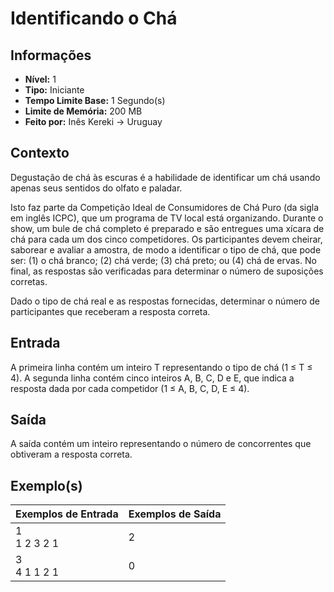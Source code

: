 # Identificando o Chá

## Informações

- **Nível:** 1
- **Tipo:** Iniciante
- **Tempo Limite Base:** 1 Segundo(s)
- **Limite de Memória:** 200 MB
- **Feito por:** Inês Kereki -> Uruguay

## Contexto

Degustação de chá às escuras é a habilidade de identificar um chá usando apenas seus sentidos do olfato e paladar.

Isto faz parte da Competição Ideal de Consumidores de Chá Puro (da sigla em inglês ICPC), que um programa de TV local está organizando. Durante o show, um bule de chá completo é preparado e são entregues uma xícara de chá para cada um dos cinco competidores. Os participantes devem cheirar, saborear e avaliar a amostra, de modo a identificar o tipo de chá, que pode ser: (1) o chá branco; (2) chá verde; (3) chá preto; ou (4) chá de ervas. No final, as respostas são verificadas para determinar o número de suposições corretas.

Dado o tipo de chá real e as respostas fornecidas, determinar o número de participantes que receberam a resposta correta.

## Entrada

A primeira linha contém um inteiro T representando o tipo de chá (1 ≤ T ≤ 4). A segunda linha contém cinco inteiros A, B, C, D e E, que indica a resposta dada por cada competidor (1 ≤ A, B, C, D, E ≤ 4).

## Saída

A saída contém um inteiro representando o número de concorrentes que obtiveram a resposta correta.

## Exemplo(s)

| Exemplos de Entrada | Exemplos de Saída |
| ------------------- | ----------------- |
| 1 <br/> 1 2 3 2 1   | 2                 |
| 3 <br/> 4 1 1 2 1   | 0                 |
